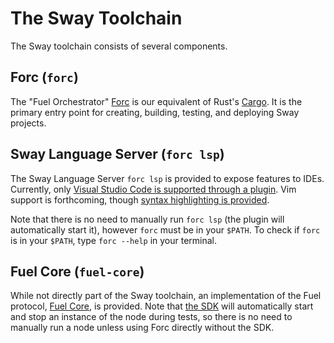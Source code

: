 # The Sway Toolchain

The Sway toolchain consists of several components.

## Forc (`forc`)

The "Fuel Orchestrator" [Forc](https://github.com/FuelLabs/sway/tree/master/forc) is our equivalent of Rust's [Cargo](https://doc.rust-lang.org/cargo/). It is the primary entry point for creating, building, testing, and deploying Sway projects.

## Sway Language Server (`forc lsp`)

The Sway Language Server `forc lsp` is provided to expose features to IDEs. Currently, only [Visual Studio Code is supported through a plugin](https://marketplace.visualstudio.com/items?itemName=FuelLabs.sway-vscode-plugin). Vim support is forthcoming, though [syntax highlighting is provided](https://github.com/FuelLabs/sway.vim).

Note that there is no need to manually run `forc lsp` (the plugin will automatically start it), however `forc` must be in your `$PATH`. To check if `forc` is in your `$PATH`, type `forc --help` in your terminal.

## Fuel Core (`fuel-core`)

While not directly part of the Sway toolchain, an implementation of the Fuel protocol, [Fuel Core](https://github.com/FuelLabs/fuel-core), is provided. Note that [the SDK](https://github.com/FuelLabs/fuels-rs) will automatically start and stop an instance of the node during tests, so there is no need to manually run a node unless using Forc directly without the SDK.

